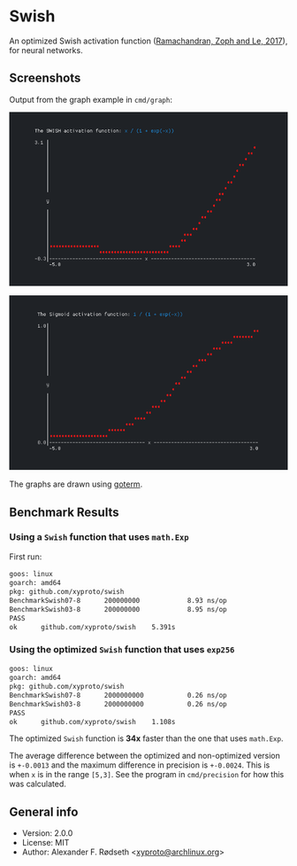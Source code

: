 # Swish

An optimized Swish activation function ([Ramachandran, Zoph and Le, 2017](https://arxiv.org/abs/1710.05941)), for neural networks.

## Screenshots

Output from the graph example in `cmd/graph`:

![](img/swish.png)

![](img/sigmoid.png)

The graphs are drawn using [goterm](https://github.com/buger/goterm).

## Benchmark Results

### Using a `Swish` function that uses `math.Exp`

First run:

```
goos: linux
goarch: amd64
pkg: github.com/xyproto/swish
BenchmarkSwish07-8   	200000000	         8.93 ns/op
BenchmarkSwish03-8   	200000000	         8.95 ns/op
PASS
ok  	github.com/xyproto/swish	5.391s
```

### Using the optimized `Swish` function that uses `exp256`

```
goos: linux
goarch: amd64
pkg: github.com/xyproto/swish
BenchmarkSwish07-8   	2000000000	         0.26 ns/op
BenchmarkSwish03-8   	2000000000	         0.26 ns/op
PASS
ok  	github.com/xyproto/swish	1.108s
```

The optimized `Swish` function is **34x** faster than the one that uses `math.Exp`.

The average difference between the optimized and non-optimized version is `+-0.0013` and the maximum difference in precision is `+-0.0024`. This is when `x` is in the range `[5,3]`. See the program in `cmd/precision` for how this was calculated.

## General info

* Version: 2.0.0
* License: MIT
* Author: Alexander F. Rødseth &lt;xyproto@archlinux.org&gt;
